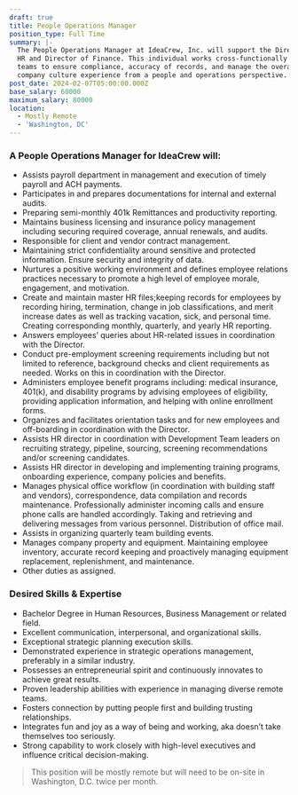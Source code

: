 ```yaml
---
draft: true
title: People Operations Manager
position_type: Full Time
summary: |-
  The People Operations Manager at IdeaCrew, Inc. will support the Director of 
  HR and Director of Finance. This individual works cross-functionally with 
  teams to ensure compliance, accuracy of records, and manage the overall 
  company culture experience from a people and operations perspective.
post_date: 2024-02-07T05:00:00.000Z
base_salary: 60000
maximum_salary: 80000
location:
  - Mostly Remote
  - 'Washington, DC'
---
```


### A People Operations Manager for IdeaCrew will:

* Assists payroll department in management and execution of timely
  payroll and ACH payments.
* Participates in and prepares documentations for internal and external
  audits.
* Preparing semi-monthly 401k Remittances and productivity reporting.
* Maintains business licensing and  insurance policy management
  including securing required coverage, annual renewals, and audits.
* Responsible for client and vendor contract management.
* Maintaining strict confidentiality around sensitive and protected
  information. Ensure security and integrity of data.
* Nurtures a positive working environment and defines employee
  relations practices necessary to promote a high level of employee
  morale, engagement, and motivation.
* Create and maintain master HR files;keeping records for employees by
  recording hiring, termination, change in job classifications, and merit
  increase dates as well as tracking vacation, sick, and personal time.
  Creating corresponding monthly, quarterly, and yearly HR reporting.
* Answers employees’ queries about HR-related issues in coordination
  with the Director.
* Conduct pre-employment screening requirements including but not
  limited to reference, background checks and client requirements as
  needed. Works on this in coordination with the Director.
* Administers employee benefit programs including: medical insurance,
  401(k), and disability programs by advising employees of eligibility,
  providing application information, and helping with online enrollment
  forms.
* Organizes and facilitates orientation tasks and for new employees and
  off-boarding in coordination with the Director.
* Assists HR director in coordination with Development Team leaders on
  recruiting strategy, pipeline, sourcing, screening recommendations
  and/or screening candidates.
* Assists HR director in developing and implementing training programs,
  onboarding experience, company policies and benefits.
* Manages physical office workflow (in coordination with building staff
  and vendors), correspondence, data compilation and records
  maintenance. Professionally administer incoming calls and ensure
  phone calls are handled accordingly. Taking and retrieving and
  delivering messages from various personnel. Distribution of office mail.
* Assists in organizing quarterly team building events.
* Manages company property and equipment. Maintaining employee
  inventory, accurate record keeping and proactively managing
  equipment replacement, replenishment, and maintenance.
* Other duties as assigned.

### Desired Skills & Expertise

* Bachelor Degree in Human Resources, Business Management or
  related field.
* Excellent communication, interpersonal, and organizational skills.
* Exceptional strategic planning execution skills.
* Demonstrated experience in strategic operations management,
  preferably in a similar industry.
* Possesses an entrepreneurial spirit and continuously innovates to
  achieve great results.
* Proven leadership abilities with experience in managing diverse
  remote teams.
* Fosters connection by putting people first and building trusting
  relationships.
* Integrates fun and joy as a way of being and working, aka doesn’t take
  themselves too seriously.
* Strong capability to work closely with high-level executives and
  influence critical decision-making.

> This position will be mostly remote but will need to be on-site in Washington, D.C. twice per month.
